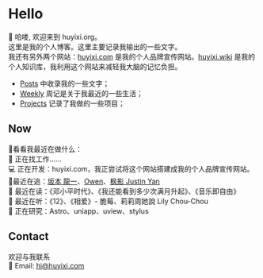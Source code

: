 # Hello

👋 哈喽, 欢迎来到 huyixi.org。  
这里是我的个人博客。这里主要记录我输出的一些文字。  
我还有另外两个网站：[huyixi.com](https://huyixi.com) 是我的个人品牌宣传网站。[huyixi.wiki](https://huyixi.wiki) 是我的个人知识库，我利用这个网站来减轻我大脑的记忆负担。  

-  [Posts](/posts/) 中收录我的一些文字；
- [Weekly](weekly) 周记是关于我最近的一些生活；
- [Projects](projects/) 记录了我做的一些项目；

## Now

👀看看我最近在做什么：  
💼 正在找工作……    
💻 正在开发：huyixi.com，我正尝试将这个网站搭建成我的个人品牌宣传网站。  
🤩最近在追：[坂本 龍一](https://en.wikipedia.org/wiki/Ryuichi_Sakamoto)、[Owen](https://www.owenyoung.com)、[枫影 Justin Yan](https://justinyan.me)  
📖 最近在读：《邓小平时代》、《我还能看到多少次满月升起》、《音乐即自由》  
🎵 最近在听：《12》、《相爱》- 脆莓、莉莉周她說 Lily Chou-Chou  
🔎 正在研究：Astro、uniapp、uview、stylus    

## Contact

欢迎与我联系  
📮 Email: [hi@huyixi.com](mailto:hi@huyixi.com)
